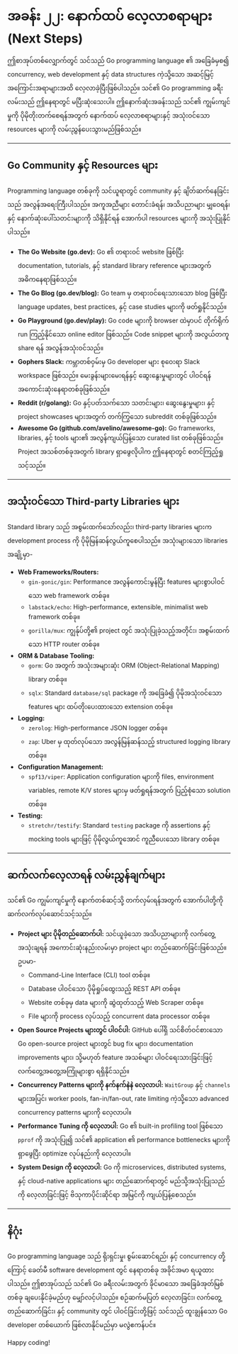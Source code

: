 # အခန်း ၂၂: နောက်ထပ် လေ့လာစရာများ (Next Steps)

ဤစာအုပ်တစ်လျှောက်တွင် သင်သည် Go programming language ၏ အခြေခံမှစ၍ concurrency, web development နှင့် data structures ကဲ့သို့သော အဆင့်မြင့် အကြောင်းအရာများအထိ လေ့လာခဲ့ပြီးဖြစ်ပါသည်။ သင်၏ Go programming ခရီးလမ်းသည် ဤနေရာတွင် မပြီးဆုံးသေးပါ။ ဤနောက်ဆုံးအခန်းသည် သင်၏ ကျွမ်းကျင်မှုကို ပိုမိုတိုးတက်စေရန်အတွက် နောက်ထပ် လေ့လာစရာများနှင့် အသုံးဝင်သော resources များကို လမ်းညွှန်ပေးသွားမည်ဖြစ်သည်။

---

## Go Community နှင့် Resources များ

Programming language တစ်ခုကို သင်ယူရာတွင် community နှင့် ချိတ်ဆက်နေခြင်းသည် အလွန်အရေးကြီးပါသည်။ အကူအညီများ တောင်းခံရန်၊ အသိပညာများ မျှဝေရန်၊ နှင့် နောက်ဆုံးပေါ်သတင်းများကို သိရှိနိုင်ရန် အောက်ပါ resources များကို အသုံးပြုနိုင်ပါသည်။

*   **The Go Website (go.dev):** Go ၏ တရားဝင် website ဖြစ်ပြီး documentation, tutorials, နှင့် standard library reference များအတွက် အဓိကနေရာဖြစ်သည်။
*   **The Go Blog (go.dev/blog):** Go team မှ တရားဝင်ရေးသားသော blog ဖြစ်ပြီး language updates, best practices, နှင့် case studies များကို ဖတ်ရှုနိုင်သည်။
*   **Go Playground (go.dev/play):** Go code များကို browser ထဲမှာပင် တိုက်ရိုက် run ကြည့်နိုင်သော online editor ဖြစ်သည်။ Code snippet များကို အလွယ်တကူ share ရန် အလွန်အသုံးဝင်သည်။
*   **Gophers Slack:** ကမ္ဘာတစ်ဝှမ်းမှ Go developer များ စုဝေးရာ Slack workspace ဖြစ်သည်။ မေးခွန်းများမေးရန်နှင့် ဆွေးနွေးမှုများတွင် ပါဝင်ရန် အကောင်းဆုံးနေရာတစ်ခုဖြစ်သည်။
*   **Reddit (r/golang):** Go နှင့်ပတ်သက်သော သတင်းများ၊ ဆွေးနွေးမှုများ၊ နှင့် project showcases များအတွက် တက်ကြွသော subreddit တစ်ခုဖြစ်သည်။
*   **Awesome Go (github.com/avelino/awesome-go):** Go frameworks, libraries, နှင့် tools များ၏ အလွန်ကျယ်ပြန့်သော curated list တစ်ခုဖြစ်သည်။ Project အသစ်တစ်ခုအတွက် library ရှာဖွေလိုပါက ဤနေရာတွင် စတင်ကြည့်ရှုသင့်သည်။

---

## အသုံးဝင်သော Third-party Libraries များ

Standard library သည် အစွမ်းထက်သော်လည်း၊ third-party libraries များက development process ကို ပိုမိုမြန်ဆန်လွယ်ကူစေပါသည်။ အသုံးများသော libraries အချို့မှာ-

*   **Web Frameworks/Routers:**
    *   `gin-gonic/gin`: Performance အလွန်ကောင်းမွန်ပြီး features များစွာပါဝင်သော web framework တစ်ခု။
    *   `labstack/echo`: High-performance, extensible, minimalist web framework တစ်ခု။
    *   `gorilla/mux`: ကျွန်ုပ်တို့၏ project တွင် အသုံးပြုခဲ့သည့်အတိုင်း၊ အစွမ်းထက်သော HTTP router တစ်ခု။
*   **ORM & Database Tooling:**
    *   `gorm`: Go အတွက် အသုံးအများဆုံး ORM (Object-Relational Mapping) library တစ်ခု။
    *   `sqlx`: Standard `database/sql` package ကို အခြေခံ၍ ပိုမိုအသုံးဝင်သော features များ ထပ်တိုးပေးထားသော extension တစ်ခု။
*   **Logging:**
    *   `zerolog`: High-performance JSON logger တစ်ခု။
    *   `zap`: Uber မှ ထုတ်လုပ်သော အလွန်မြန်ဆန်သည့် structured logging library တစ်ခု။
*   **Configuration Management:**
    *   `spf13/viper`: Application configuration များကို files, environment variables, remote K/V stores များမှ ဖတ်ရှုရန်အတွက် ပြည့်စုံသော solution တစ်ခု။
*   **Testing:**
    *   `stretchr/testify`: Standard `testing` package ကို assertions နှင့် mocking tools များဖြင့် ပိုမိုလွယ်ကူအောင် ကူညီပေးသော library တစ်ခု။

---

## ဆက်လက်လေ့လာရန် လမ်းညွှန်ချက်များ

သင်၏ Go ကျွမ်းကျင်မှုကို နောက်တစ်ဆင့်သို့ တက်လှမ်းရန်အတွက် အောက်ပါတို့ကို ဆက်လက်လုပ်ဆောင်သင့်သည်။

*   **Project များ ပိုမိုတည်ဆောက်ပါ:** သင်ယူခဲ့သော အသိပညာများကို လက်တွေ့အသုံးချရန် အကောင်းဆုံးနည်းလမ်းမှာ project များ တည်ဆောက်ခြင်းဖြစ်သည်။ ဥပမာ-
    *   Command-Line Interface (CLI) tool တစ်ခု။
    *   Database ပါဝင်သော ပိုမိုရှုပ်ထွေးသည့် REST API တစ်ခု။
    *   Website တစ်ခုမှ data များကို ဆွဲထုတ်သည့် Web Scraper တစ်ခု။
    *   File များကို process လုပ်သည့် concurrent data processor တစ်ခု။
*   **Open Source Projects များတွင် ပါဝင်ပါ:** GitHub ပေါ်ရှိ သင်စိတ်ဝင်စားသော Go open-source project များတွင် bug fix များ၊ documentation improvements များ၊ သို့မဟုတ် feature အသစ်များ ပါဝင်ရေးသားခြင်းဖြင့် လက်တွေ့အတွေ့အကြုံများစွာ ရရှိနိုင်သည်။
*   **Concurrency Patterns များကို နက်နက်နဲနဲ လေ့လာပါ:** `WaitGroup` နှင့် `channels` များအပြင်၊ worker pools, fan-in/fan-out, rate limiting ကဲ့သို့သော advanced concurrency patterns များကို လေ့လာပါ။
*   **Performance Tuning ကို လေ့လာပါ:** Go ၏ built-in profiling tool ဖြစ်သော `pprof` ကို အသုံးပြု၍ သင်၏ application ၏ performance bottlenecks များကို ရှာဖွေပြီး optimize လုပ်နည်းကို လေ့လာပါ။
*   **System Design ကို လေ့လာပါ:** Go ကို microservices, distributed systems, နှင့် cloud-native applications များ တည်ဆောက်ရာတွင် မည်သို့အသုံးပြုသည်ကို လေ့လာခြင်းဖြင့် ဗိသုကာပိုင်းဆိုင်ရာ အမြင်ကို ကျယ်ပြန့်စေသည်။

---

## နိဂုံး

Go programming language သည် ရိုးရှင်းမှု၊ စွမ်းဆောင်ရည်၊ နှင့် concurrency တို့ကြောင့် ခေတ်မီ software development တွင် နေရာတစ်ခု အခိုင်အမာ ရယူထားပါသည်။ ဤစာအုပ်သည် သင်၏ Go ခရီးလမ်းအတွက် ခိုင်မာသော အခြေခံအုတ်မြစ်တစ်ခု ချပေးနိုင်ခဲ့မည်ဟု မျှော်လင့်ပါသည်။ စဉ်ဆက်မပြတ် လေ့လာခြင်း၊ လက်တွေ့တည်ဆောက်ခြင်း၊ နှင့် community တွင် ပါဝင်ခြင်းတို့ဖြင့် သင်သည် ထူးချွန်သော Go developer တစ်ယောက် ဖြစ်လာနိုင်မည်မှာ မလွဲဧကန်ပင်။

Happy coding!